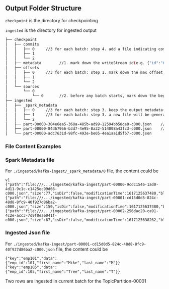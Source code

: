 ## Output Folder Structure
`checkpoint` is the directory for checkpointing

`ingested` is the directory for ingested output

```bash
├── checkpoint
│   ├── commits
│   │   ├── 0     //3 for each batch: step 4. add a file indicating committed
│   │   ├── 1
│   │   └── 2
│   ├── metadata        //1. mark down the writeStream id(e.g. {"id":"6620ab39-04f9-4af4-8e50-9e5dedff1205"}) as the first thing to do
│   ├── offsets
│   │   ├── 0     //3 for each batch: step 1. mark down the max offset for a topic partition and the configurations for current batch job
│   │   ├── 1
│   │   └── 2
│   └── sources
│       └── 0
│           └── 0       //2. before any batch starts, mark down the beginning offset for topic partitions. e.g. {"example-topic":{"2":1,"1":2,"0":1}}
├── ingested
│   ├── _spark_metadata
│   │   ├── 0     //3 for each batch: step 3. keep the output metadata(e.g. filename, size, etc.) in a file with name starting from 0
│   │   ├── 1     //3 for each batch: step 3. a new file will be generated for each batch output
│   │   └── 2
│   ├── part-00000-304e6ea5-368a-485b-ad99-12594bb58de8-c000.json    //3 for each batch: step 2. save the batch output to disk.
│   ├── part-00000-84d67966-b3d7-4e95-8a32-514008a43fc3-c000.json    //3 for each batch: step 2. "part-00000-" is created for each TopicPartition that the streamingQuery is responsible for
│   └── part-00000-adc7631d-98fc-493e-be05-4ea1aa1d5f57-c000.json
```

### File Content Examples
### Spark Metadata file
For `./ingested/kafka-ingest/_spark_metadata/0` file, the content could be
```text
v1
{"path":"file:///.../ingested/kafka-ingest/part-00000-9cdc1546-1ad0-4d11-9c1c-c1425ec99d66-c000.json","size":77,"isDir":false,"modificationTime":1617125637480,"blockReplication":1,"blockSize":33554432,"action":"add"}
{"path":"file:///.../ingested/kafka-ingest/part-00001-cd15d0d5-824c-48d8-8fc9-40f927d86ba2-c000.json","size":150,"isDir":false,"modificationTime":1617125637480,"blockReplication":1,"blockSize":33554432,"action":"add"}
{"path":"file:///.../ingested/kafka-ingest/part-00002-256dac20-ca91-4c2e-acc3-7d9f0eae041f-c000.json","size":67,"isDir":false,"modificationTime":1617125638262,"blockReplication":1,"blockSize":33554432,"action":"add"}
```

### Ingested Json file
For `./ingested/kafka-ingest/part-00001-cd15d0d5-824c-48d8-8fc9-40f927d86ba2-c000.json` file, the content could be
```text
{"key":"emp101","data":{"emp_id":101,"first_name":"Mike","last_name":"M"}}
{"key":"emp105","data":{"emp_id":105,"first_name":"Tree","last_name":"T"}}
```
Two rows are ingested in current batch for the TopicPartition-00001





















